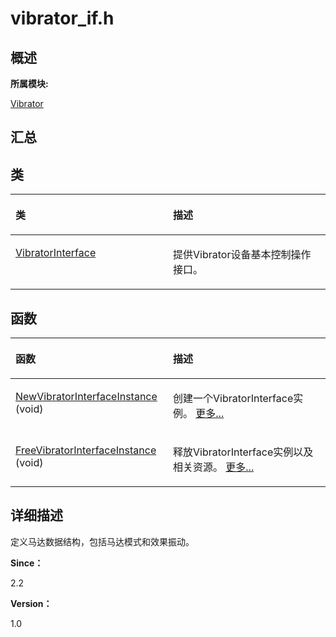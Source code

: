 # vibrator\_if.h<a name="ZH-CN_TOPIC_0000001343120301"></a>

## **概述**<a name="section131409978083931"></a>

**所属模块:**

[Vibrator](_vibrator.md)

## **汇总**<a name="section176145962083931"></a>

## 类<a name="nested-classes"></a>

<a name="table795061420083931"></a>
<table><thead align="left"><tr id="row79987008083931"><th class="cellrowborder" valign="top" width="50%" id="mcps1.1.3.1.1"><p id="p2041087066083931"><a name="p2041087066083931"></a><a name="p2041087066083931"></a>类</p>
</th>
<th class="cellrowborder" valign="top" width="50%" id="mcps1.1.3.1.2"><p id="p640875521083931"><a name="p640875521083931"></a><a name="p640875521083931"></a>描述</p>
</th>
</tr>
</thead>
<tbody><tr id="row1232862483083931"><td class="cellrowborder" valign="top" width="50%" headers="mcps1.1.3.1.1 "><p id="p1243189357083931"><a name="p1243189357083931"></a><a name="p1243189357083931"></a><a href="_vibrator_interface.md">VibratorInterface</a></p>
</td>
<td class="cellrowborder" valign="top" width="50%" headers="mcps1.1.3.1.2 "><p id="p021623115613"><a name="p021623115613"></a><a name="p021623115613"></a>提供Vibrator设备基本控制操作接口。</p>
</td>
</tr>
</tbody>
</table>

## 函数<a name="func-members"></a>

<a name="table456527499083931"></a>
<table><thead align="left"><tr id="row554048557083931"><th class="cellrowborder" valign="top" width="50%" id="mcps1.1.3.1.1"><p id="p1878237494083931"><a name="p1878237494083931"></a><a name="p1878237494083931"></a>函数</p>
</th>
<th class="cellrowborder" valign="top" width="50%" id="mcps1.1.3.1.2"><p id="p416886250083931"><a name="p416886250083931"></a><a name="p416886250083931"></a>描述</p>
</th>
</tr>
</thead>
<tbody><tr id="row1333914438083931"><td class="cellrowborder" valign="top" width="50%" headers="mcps1.1.3.1.1 "><p id="p2055057502083931"><a name="p2055057502083931"></a><a name="p2055057502083931"></a><a href="_vibrator.md#ga964fa84a0c2bbeb3819fe269fad9cbd7">NewVibratorInterfaceInstance</a> (void)</p>
</td>
<td class="cellrowborder" valign="top" width="50%" headers="mcps1.1.3.1.2 "><p id="p405769209083931"><a name="p405769209083931"></a><a name="p405769209083931"></a>创建一个VibratorInterface实例。 <a href="_vibrator.md#ga964fa84a0c2bbeb3819fe269fad9cbd7">更多...</a></p>
</td>
</tr>
<tr id="row236013874083931"><td class="cellrowborder" valign="top" width="50%" headers="mcps1.1.3.1.1 "><p id="p1660042090083931"><a name="p1660042090083931"></a><a name="p1660042090083931"></a><a href="_vibrator.md#ga2a88e6ad76617492459b6eca45647c22">FreeVibratorInterfaceInstance</a> (void)</p>
</td>
<td class="cellrowborder" valign="top" width="50%" headers="mcps1.1.3.1.2 "><p id="p1852649031083931"><a name="p1852649031083931"></a><a name="p1852649031083931"></a>释放VibratorInterface实例以及相关资源。 <a href="_vibrator.md#ga2a88e6ad76617492459b6eca45647c22">更多...</a></p>
</td>
</tr>
</tbody>
</table>

## **详细描述**<a name="section1052755162083931"></a>

定义马达数据结构，包括马达模式和效果振动。

**Since：**

2.2

**Version：**

1.0

